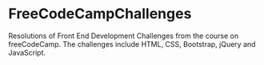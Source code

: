 # FreeCodeCampChallenges

Resolutions of Front End Development Challenges from the course on freeCodeCamp.
The challenges include HTML, CSS, Bootstrap, jQuery and JavaScript.
